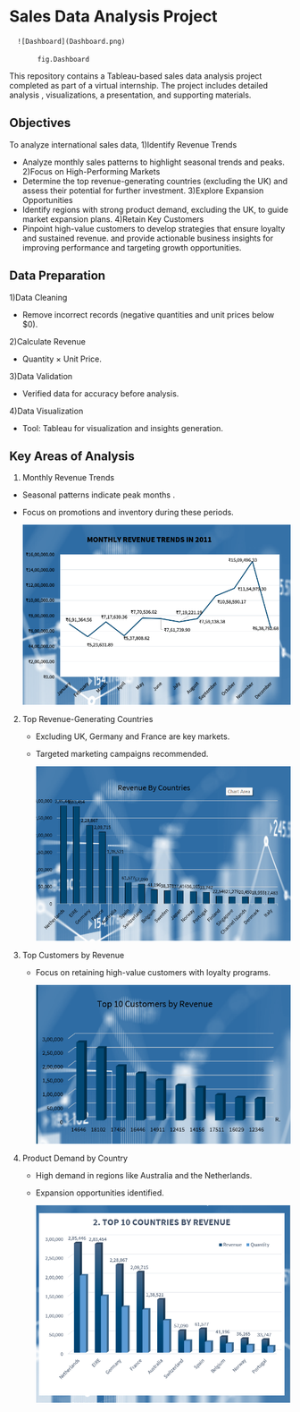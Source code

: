 # Sales Data Analysis Project 

      ![Dashboard](Dashboard.png)
      
           fig.Dashboard 

This repository contains a Tableau-based sales data analysis project completed  as part of a virtual  internship. The project includes detailed analysis , visualizations, a presentation, and supporting materials.

## Objectives 

To analyze international sales data, 
1)Identify Revenue Trends
   - Analyze monthly sales patterns to highlight seasonal trends and peaks.
2)Focus on High-Performing Markets
   - Determine the top revenue-generating countries (excluding the UK) and assess their potential for further investment.
3)Explore Expansion Opportunities
  - Identify regions with strong product demand, excluding the UK, to guide market expansion plans.
4)Retain Key Customers
  - Pinpoint high-value customers to develop strategies that ensure loyalty and sustained revenue.
and provide actionable business insights for improving performance and targeting growth opportunities.


## Data Preparation

1)Data Cleaning 
  - Remove incorrect records (negative quantities and unit prices below $0).

2)Calculate Revenue
  - Quantity × Unit Price.

3)Data Validation
  - Verified data for accuracy before analysis.
 
4)Data Visualization
  - Tool: Tableau for visualization and insights generation.

## Key Areas of Analysis

1. Monthly Revenue Trends
  - Seasonal patterns indicate peak months . 
  - Focus on promotions and inventory during these periods.

    ![Monthly Revenue Trends](a1.png)

2. Top Revenue-Generating Countries
   - Excluding UK, Germany and France are key markets.
   - Targeted marketing campaigns recommended.

     ![Top Revenue-Generating Countries](a2.png)
     

3. Top Customers by Revenue
   - Focus on retaining high-value customers with loyalty programs.

       ![Top Customers by Revenue](a3.png)

4. Product Demand by Country
   - High demand in regions like Australia and the Netherlands.
   - Expansion opportunities identified.

     ![Product Demand by Country](a4.png)


   
     







